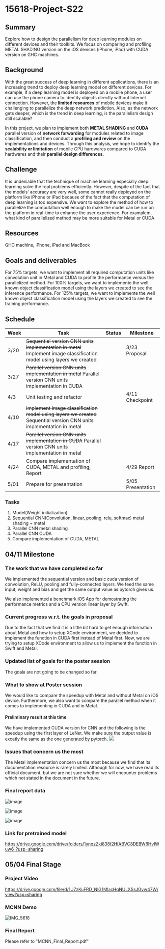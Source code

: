 # 15618-Project-S22

## Summary

Explore how to design the parallelism for deep learning modules on different devices and their toolkits. We focus on comparing and profiling METAL SHADING version on the iOS devices (iPhone, iPad) with CUDA version on GHC machines.

## Background

With the great success of deep learning in different applications, there is an increasing trend to deploy deep learning model on different devices. For example, if a deep learning model is deployed on a mobile phone, a user can use the phone camera to identity objects directly without Internet connection. However, the **limited resources** of mobile devices make it challenging to parallelize the deep network prediction. Also, as the network gets deeper, which is the trend in deep learning, is the parallelism design still scalable?

In this project, we plan to implement both **METAL SHADING** and **CUDA** parallel version of **network forwarding** for modules related to image classification, and then conduct a **profiling and review** on the implementations and devices. Through this analysis, we hope to identify the **scalability or limitation** of mobile GPU hardwares compared to CUDA hardwares and their **parallel design differences**.

## Challenge
It is undeniable that the technique of machine learning especially deep learning solve the real problems efficiently. However, despite of the fact that the models' accuracy are very well, some cannot really deployed on the platform like iPhone or iPad because of the fact that the computation of deep learning is too expensive. We want to explore the method of how to parallelize the computation well enough to make the model can be run on the platform in real-time to enhance the user experience. For examplem, what kind of parallelized method may be more suitable for Metal or CUDA.
## Resources
GHC machine, iPhone, iPad and MacBook

## Goals and deliverables
For 75% targets, we want to implement all required computation units like convolution unit in Metal and CUDA to profile the performance versus the parallelized method. 
For 100% targets, we want to implemente the well known object classification model using the layers we created to see the inference performance.
For 125% targets, we want to implemente the well known object classification model using the layers we created to see the training performance.

## Schedule

| Week     | Task    | Status |Milestone|
| -------- | -------- | ------- |---------|
| 3/20     | ~~Sequential version CNN units implementation in metal~~ Implement image classification model using layers we created     |     |3/23 Proposal|
| 3/27     | ~~Parallel version CNN units implementation in metal~~ Parallel version CNN units implementation in CUDA    |
| 4/3     | Unit testing and refactor||4/11 Checkpoint|
| 4/10     | ~~Implement image classification model using layers we created~~ Sequential version CNN units implementation in metal           ||
| 4/17     | ~~Parallel version CNN units implementation in CUDA~~ Parallel version CNN units implementation in metal         ||
| 4/24     | Compare implementation of CUDA, METAL and profiling, Report ||4/29 Report|
| 5/01     | Prepare for presentation ||5/05 Presentation|

### Tasks
1. Model(Weight initialization)
2. Sequential CNN(Convolution, linear, pooling, relu, softmax) metal shading + metal
3. Parallel CNN metal shading
4. Parallel CNN CUDA
5. Compare implementation of CUDA, METAL

## 04/11 Milestone

### The work that we have completed so far
We implemented the sequential version and basic cuda version of convolution, ReLU, pooling and fully-connected layers. We feed the same input, weight and bias and get the same output value as pytorch gives us.


We also implemented a benchmark iOS App for demostrating the performance metrics and a CPU version linear layer by Swift.

### Current progress w.r.t. the goals in proposal
Due to the fact that we find it is a little bit hard to get enough information about Metal and how to setup XCode environment, we decided to implement the function in CUDA first instead of Metal first. Now, we are trying to setup XCode environment to allow us to implement the function in Swift and Metal.

### Updated list of goals for the poster session
The goala are not going to be changed so far.
### What to show at Poster session 
We would like to compare the speedup with Metal and without Metal on iOS device. Furthermore, we also want to compare the parallel method when it comes to implementing in CUDA and in Metal.
#### Preliminary result at this time
We have implemented CUDA version for CNN and the following is the speedup using the first layer of LeNet. We make sure the output value is excatly the same as the one generated by pytorch.
![](https://i.imgur.com/6rBL5k3.png)

### Issues that concern us the most
The Metal implementation concern us the most because we find that its documentation resource is rarely limited. Although for now, we have read its official document, but we are not sure whether we will encounter problems which not stated in the document in the future.

### Final report data
![image](https://user-images.githubusercontent.com/7065983/166180549-c78abdfd-5435-4405-aeec-6ca7d817f96b.png)


![image](https://user-images.githubusercontent.com/7065983/166180563-15688e2a-3cc0-419e-9dee-0a72286de3b6.png)

![image](https://user-images.githubusercontent.com/7065983/166180621-a8847f09-6cc3-4bc6-9fa8-025b20b99474.png)

### Link for pretrained model
https://drive.google.com/drive/folders/1ynqzZki838f2HIABVC8DEBW6HvlWuw6_?usp=sharing

## 05/04 Final Stage
### Project Video
https://drive.google.com/file/d/1U7zKuFRD_NlG1MIacHqNULXSsJGvw47W/view?usp=sharing

### MCNN Demo
![IMG_5618](https://user-images.githubusercontent.com/81662989/166860774-9d2b3f5d-268c-409e-b691-678ea44a61e7.PNG)

### Final Report
Please refer to "MCNN_Final_Report.pdf"

